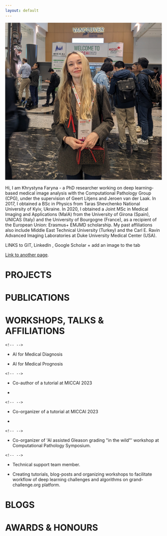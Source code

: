 ```yaml
---
layout: default
---
```


![avatar](assets/images/avatar.jpg)


Hi, I am Khrystyna Faryna - a PhD researcher working on deep learning-based medical image analysis with the Computational Pathology Group (CPG), under the supervision of Geert Litjens and Jeroen van der Laak. In 2017, I obtained a BSc in Physics from Taras Shevchenko National University of Kyiv, Ukraine. In 2020, I obtained a Joint MSc in Medical Imaging and Applications (MaIA) from the University of Girona (Spain), UNICAS (Italy) and the University of Bourgogne (France), as a recipient of the European Union: Erasmus+ EMJMD scholarship. My past affiliations also include Middle East Technical University (Turkey) and the Carl E. Ravin Advanced Imaging Laboratories at Duke University Medical Center (USA).

LINKS to GIT, LinkedIn , Google Scholar + add an image to the tab

[Link to another page](./another-page.html).


# PROJECTS

# PUBLICATIONS

# WORKSHOPS, TALKS & AFFILIATIONS
```{=html}
<!-- -->
```
-   AI for Medical Diagnosis

-   AI for Medical Prognosis

```{=html}
<!-- -->
```
-   Co-author of a tutorial at MICCAI 2023

-   

```{=html}
<!-- -->
```
-   Co-organizer of a tutorial at MICCAI 2023

-   

```{=html}
<!-- -->
```
-   Co-organizer of 'AI assisted Gleason grading "in the wild"' workshop
    at Computational Pathology Symposium.

```{=html}
<!-- -->
```
-   Technical support team member.

-   Creating tutorials, blog-posts and organizing workshops to
    facilitate workflow of deep learning challenges and algorithms on
    grand-challenge.org platform.

# BLOGS 

# AWARDS & HONOURS 




